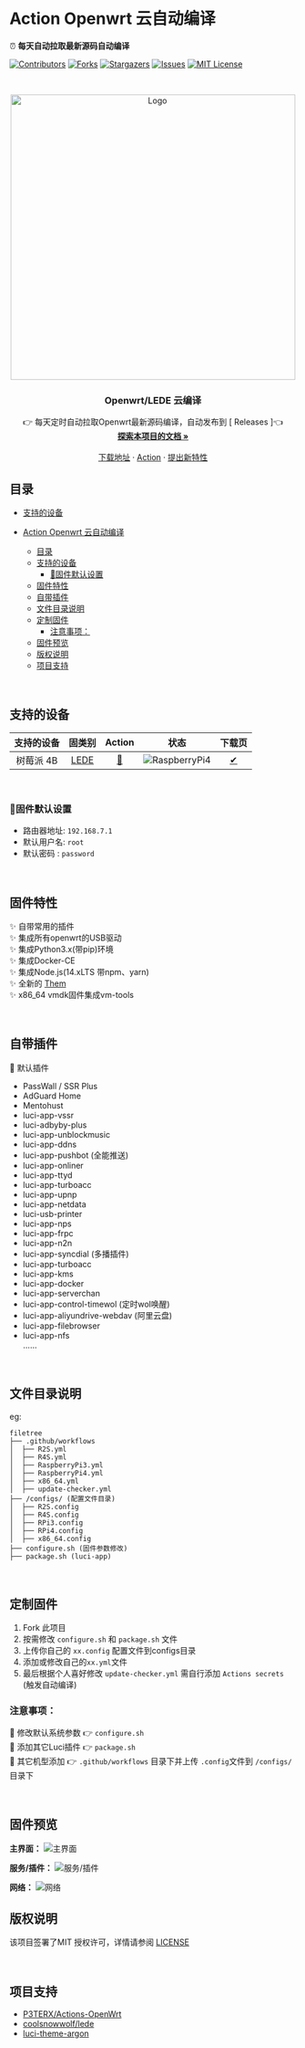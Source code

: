 

# Action Openwrt 云自动编译
⏰ **每天自动拉取最新源码自动编译**

[![Contributors][contributors-shield]][contributors-url]
[![Forks][forks-shield]][forks-url]
[![Stargazers][stars-shield]][stars-url]
[![Issues][issues-shield]][issues-url]
[![MIT License][license-shield]][license-url]

<br />

<p align="center">
  <a href="https://github.com/jlqwer/OpenWrts">
    <img src="https://cdn.jsdelivr.net/gh/bigbugcc/Resource@master/github/openwrts/action1.jpg" alt="Logo" width="500" />
  </a>

  <h3 align="center">Openwrt/LEDE 云编译</h3>
  <p align="center">
    👉 每天定时自动拉取Openwrt最新源码编译，自动发布到 [<a herf="https://github.com/jlqwer/OpenWrts/releases"> Releases </a>]👈
    <br />
    <a href="https://github.com/jlqwer/OpenWrts"><strong>探索本项目的文档 »</strong></a>
    <br />
    <br />
    <a href="https://github.com/jlqwer/OpenWrts/releases">下载地址</a>
    ·
    <a href="https://github.com/jlqwer/OpenWrts/actions">Action</a>
    ·
    <a href="https://github.com/jlqwer/OpenWrts/issues">提出新特性</a>
  </p>

</p>

## 目录

- [支持的设备](#支持的设备)  

- [Action Openwrt 云自动编译](#action-openwrt-云自动编译)
  - [目录](#目录)
  - [支持的设备](#支持的设备)
    - [🎯固件默认设置](#固件默认设置)
  - [固件特性](#固件特性)
  - [自带插件](#自带插件)
  - [文件目录说明](#文件目录说明)
  - [定制固件](#定制固件)
    - [注意事项：](#注意事项)
  - [固件预览](#固件预览)
  - [版权说明](#版权说明)
  - [项目支持](#项目支持)

<br>


## 支持的设备
|           支持的设备        |         固类别         |        Action         |            状态          |              下载页          |
| :------------------------: | :---------------------: | :-------------------: | :-------------------: | :--------------------------: |
|             树莓派 4B             |  [LEDE](https://github.com/coolsnowwolf/lede) | [🍕](https://github.com/jlqwer/OpenWrts/actions/workflows/RaspberryPi4.yml) | ![RaspberryPi4](https://github.com/jlqwer/openwrts/actions/workflows/RaspberryPi4.yml/badge.svg) |  [✔](https://github.com/jlqwer/OpenWrts/releases) |

<br>

### 🎯固件默认设置   
- 路由器地址: `192.168.7.1`   
- 默认用户名: `root`   
- 默认密码  : `password`

<br>

## 固件特性
✨ 自带常用的插件   
✨ 集成所有openwrt的USB驱动   
✨ 集成Python3.x(带pip)环境   
✨ 集成Docker-CE   
✨ 集成Node.js(14.xLTS 带npm、yarn)   
✨ 全新的 [Them](https://github.com/jerrykuku/luci-theme-argon)  
✨ x86_64 vmdk固件集成vm-tools   

<br>

## 自带插件
🍕 默认插件
- PassWall / SSR Plus
- AdGuard Home
- Mentohust
- luci-app-vssr   
- luci-adbyby-plus
- luci-app-unblockmusic
- luci-app-ddns
- luci-app-pushbot (全能推送)
- luci-app-onliner
- luci-app-ttyd
- luci-app-turboacc
- luci-app-upnp
- luci-app-netdata
- luci-usb-printer
- luci-app-nps
- luci-app-frpc
- luci-app-n2n
- luci-app-syncdial (多播插件)
- luci-app-turboacc
- luci-app-kms  
- luci-app-docker   
- luci-app-serverchan   
- luci-app-control-timewol (定时wol唤醒)   
- luci-app-aliyundrive-webdav (阿里云盘)  
- luci-app-filebrowser   
- luci-app-nfs   
......

<br>

## 文件目录说明
eg:

```
filetree 
├── .github/workflows
│  ├── R2S.yml
│  ├── R4S.yml
│  ├── RaspberryPi3.yml
│  ├── RaspberryPi4.yml
│  ├── x86_64.yml
│  ├── update-checker.yml
├── /configs/ (配置文件目录)
│  ├── R2S.config
│  ├── R4S.config
│  ├── RPi3.config
│  ├── RPi4.config
│  ├── x86_64.config
├── configure.sh (固件参数修改)
├── package.sh (luci-app)
```
<br>

## 定制固件 
1. Fork 此项目
2. 按需修改 ```configure.sh``` 和 ```package.sh``` 文件
3. 上传你自己的 ```xx.config``` 配置文件到configs目录 
4. 添加或修改自己的``````xx.yml``````文件 
5. 最后根据个人喜好修改 ```update-checker.yml``` 需自行添加 ```Actions secrets``` (触发自动编译)

### 注意事项：
📌 修改默认系统参数 👉 ```configure.sh```   
📌 添加其它Luci插件 👉 ```package.sh```  
📌 其它机型添加 👉 ```.github/workflows``` 目录下并上传 ```.config```文件到 ```/configs/```目录下

<br>

## 固件预览
**主界面：**
![主界面](https://cdn.jsdelivr.net/gh/bigbugcc/Resource@latest/github/openwrts/openwrt.png)

**服务/插件：**
![服务/插件](https://cdn.jsdelivr.net/gh/bigbugcc/Resource@latest/github/openwrts/service.png)

**网络：**
![网络](https://cdn.jsdelivr.net/gh/bigbugcc/Resource@latest/github/openwrts/network.png)

## 版权说明

该项目签署了MIT 授权许可，详情请参阅 [LICENSE](https://github.com/jlqwer/OpenWrts/LICENSE)

<br>




## 项目支持
- [P3TERX/Actions-OpenWrt](https://github.com/P3TERX/Actions-OpenWrt)
- [coolsnowwolf/lede](https://github.com/coolsnowwolf/lede)
- [luci-theme-argon](https://github.com/jerrykuku/luci-theme-argon)

<!-- links -->
[your-project-path]:https://github.com/jlqwer/OpenWrts/
[contributors-shield]: https://img.shields.io/github/contributors/jlqwer/OpenWrts?style=flat-square
[contributors-url]: https://github.com/jlqwer/OpenWrts/graphs/contributors
[forks-shield]: https://img.shields.io/github/forks/jlqwer/OpenWrts?style=flat-square
[forks-url]: https://github.com/jlqwer/OpenWrts/network/members
[stars-shield]: https://img.shields.io/github/stars/jlqwer/OpenWrts?style=flat-square
[stars-url]: https://github.com/jlqwer/OpenWrts/stargazers
[issues-shield]: https://img.shields.io/github/issues/jlqwer/OpenWrts?style=flat-square
[issues-url]: https://img.shields.io/github/issues/jlqwer/OpenWrts
[license-shield]: https://img.shields.io/github/license/jlqwer/OpenWrts?style=flat-square
[license-url]: https://github.com/jlqwer/OpenWrts/blob/main/LICENSE